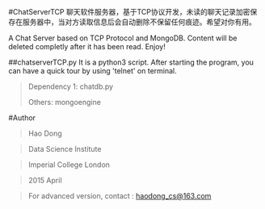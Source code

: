#ChatServerTCP
聊天软件服务器，基于TCP协议开发，未读的聊天记录加密保存在服务器中，当对方读取信息后会自动删除不保留任何痕迹。希望对你有用。

A Chat Server based on TCP Protocol and MongoDB. Content will be deleted completly after it has been read. Enjoy!


##chatserverTCP.py
It is a python3 script. After starting the program, you can have a quick tour by using 'telnet' on terminal.
> Dependency 1: chatdb.py
> 
> Others: mongoengine


#Author
>Hao Dong

>Data Science Institute

>Imperial College London

>2015 April

>For advanced version, contact : haodong_cs@163.com

>
